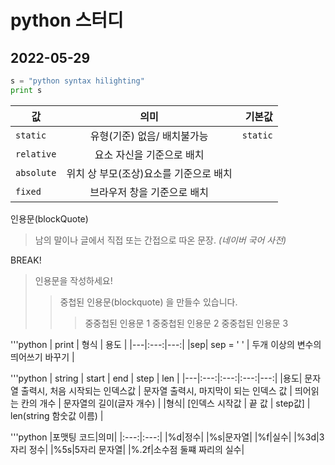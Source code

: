 # python 스터디
## 2022-05-29


```python
s = "python syntax hilighting"
print s
```
|값|의미|기본값|
|---|:---:|---:|
| `static` | 유형(기준) 없음/ 배치불가능 | `static`|
| `relative`| 요소 자신을 기준으로 배치| |
| `absolute` | 위치 상 부모(조상)요소를 기준으로 배치 | |
| `fixed` | 브라우저 창을 기준으로 배치 | |


인용문(blockQuote)

>남의 말이나 글에서 직접 또는 간접으로 따온 문장.
>_(네이버 국어 사전)_

BREAK!

>인용문을 작성하세요!
>>중첩된 인용문(blockquote) 을 만들수 있습니다.
>>>중중첩된 인용문 1
>>>중중첩된 인용문 2
>>>중중첩된 인용문 3


'''python
| print | 형식 | 용도 |
|---|:---:|---:|
|sep| sep = ' ' | 두개 이상의 변수의 띄어쓰기 바꾸기 |

'''python
| string | start | end | step | len |
|---|:---:|:---:|:---:|---:|
|용도| 문자열 출력시, 처음 시작되는 인덱스값 | 문자열 출력시, 마지막이 되는 인덱스 값 | 띄어읽는 칸의 개수 | 문자열의 길이(글자 개수) |
|형식| [인덱스 시작값 | 끝 값 | step값] | len(string 함숫값 이름) |

'''python
|포맷팅 코드|의미|
|:---:|:---:|
|%d|정수|
|%s|문자열|
|%f|실수|
|%3d|3자리 정수|
|%5s|5자리 문자열|
|%.2f|소수점 둘쨰 짜리의 실수|
